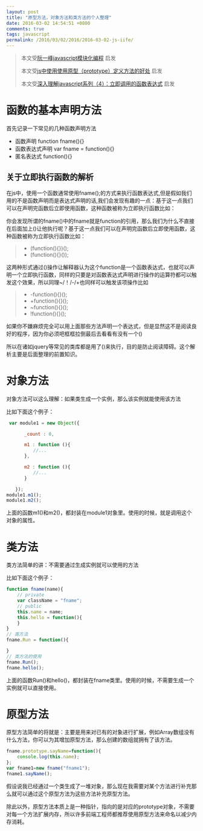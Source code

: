 ```yaml
---
layout: post
title: "原型方法，对象方法和类方法的个人整理"
date: 2016-03-02 14:54:51 +0800
comments: true
tags: javascript
permalink: /2016/03/02/2016/2016-03-02-js-iife/
---
```


> 本文受[阮一峰javascript模块化编程](http://www.ruanyifeng.com/blog/2012/10/javascript_module.html) 启发
>
> 本文受[js中使用使用原型（prototype）定义方法的好处](http://www.cnblogs.com/yunfour/p/3946444.html) 启发
> 
> 本文受[深入理解javascript系列（4）：立即调用的函数表达式](http://www.cnblogs.com/TomXu/archive/2011/12/31/2289423.html) 启发
>

函数的基本声明方法
=================

首先记录一下常见的几种函数声明方法

 + 函数声明 function fname(){}
 + 函数表达式声明 var fname = function(){}
 + 匿名表达式 function(){}

关于立即执行函数的解析
---------------------

<!-- more -->


 在js中，使用一个函数通常使用fname();的方式来执行函数表达式,但是假如我们用的不是函数声明而是表达式声明的话,我们会发现有趣的一点：基于这一点我们可以在声明完函数后立即使用函数，这种函数被称为立即执行函数比如：

 你会发现所谓的fname()中的fname就是function的引用，那么我们为什么不直接在后面加上()让他执行呢？基于这一点我们可以在声明完函数后立即使用函数，这种函数被称为立即执行函数比如：

 > + (function(){})();
 > + (function(){}());

 这两种形式通过()操作让解释器认为这个function是一个函数表达式，也就可以声明一个立即执行函数，同样的只要是对函数表达式声明进行操作的运算符都可以触发这个效果，所以同理~/！/-/+也同样可以触发该项操作比如

 > + -function(){}();
 > + +function(){}();
 > + ~function(){}();
 > + !function(){}();

 如果你不嫌麻烦完全可以用上面那些方法声明一个表达式，但是显然这不是阅读良好的程序，因为你必须吧框框拉倒最后去看看有没有一个()

 所以在诸如jquery等常见的类库都是用了()来执行，目的是防止阅读障碍。这个解析主要是后面整理的前置知识。

对象方法
================

 对象方法可以这么理解：如果类生成一个实例，那么该实例就能使用该方法

 比如下面这个例子：

```js
 var module1 = new Object({

　　　　_count : 0,

　　　　m1 : function (){
　　　　　　//...
　　　　},

　　　　m2 : function (){
　　　　　　//...
　　　　}

　　});
module1.m1();
module1.m2();

```

  上面的函数m1()和m2()，都封装在module1对象里。使用的时候，就是调用这个对象的属性。

类方法
================

类方法简单的讲：不需要通过生成实例就可以使用的方法

比如下面这个例子：

```js
function fname(name){
	// private
	var className = "fname";
	// public
	this.name = name;
	this.hello = function(){
	}
}
// 类方法
fname.Run = function(){

}
// 类方法的使用
fname.Run();
fname.hello();
```

上面的函数Run()和hello()，都封装在fname类里。使用的时候，不需要生成一个实例就可以直接使用。

原型方法
===========

原型方法简单的将就是：主要是用来对已有的对象进行扩展，例如Array数组没有什么方法，你可以为其增加原型方法，那么创建的数组就拥有了该方法。

```js
fname.prototype.sayName=function(){
	console.log(this.name);
};
var fname1=new fname("fname1");
fname1.sayName();
```

假设说我已经通过一个类生成了一堆对象，那么现在我需要对某个方法进行补充那么就可以通过这个原型方法为这些方法补充原型方法。

除此以外，原型方法本质上是一种指针，指向的是对应的prototype对象，不需要对每一个方法扩展内存，所以许多前端工程师都推荐使用原型方法来命名以减少内存消耗。

